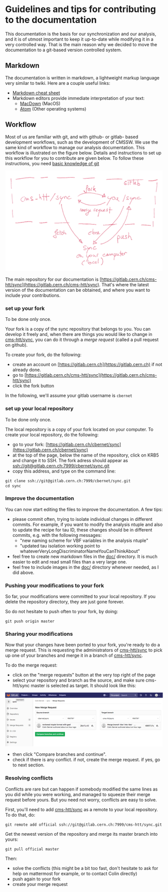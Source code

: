 # Guidelines and tips for contributing to the documentation

This documentation is the basis for our synchronization and our analysis, and it is of utmost important to keep it up-to-date while modifying it in a very controlled way. That is the main reason why we decided to move the documentation to a git-based version controlled system.

## Markdown

The documentation is written in markdown, a lightweight markup language very similar to twiki. Here are a couple useful links: 

* [Markdown cheat sheet](https://github.com/adam-p/markdown-here/wiki/Markdown-Cheatsheet)
* Markdown editors provide immediate interpretation of your text: 
	* [MacDown](https://macdown.uranusjr.com/) (MacOS)
	* [Atom](https://atom.io/) (Other operating systems) 
	
		
## Workflow

Most of us are familiar with git, and with github- or gitlab- based development workflows, such as the development of CMSSW. We use the same kind of workflow to manage our analysis documentation. This workflow is illustrated on the figure below. Details and instructions to set up this workflow for you to contribute are given below. To follow these instructions, you need [basic knowledge of git]()

![](gitlab_workflow.png)

The main repository for our documentation is [https://gitlab.cern.ch/cms-htt/sync](https://gitlab.cern.ch/cms-htt/sync). That's where the latest version of the documentation can be obtained, and where you want to include your contributions. 

### set up your fork 

To be done only once.

Your fork is a copy of the sync repository that belongs to you. You can develop it freely and, when there are things you would like to change in [cms-htt/sync](https://gitlab.cern.ch/cms-htt/sync), you can do it through a *merge request* (called a pull request on github). 

To create your fork, do the following: 

* create an account on [https://gitlab.cern.ch](https://gitlab.cern.ch) if not already done. 
* go to [https://gitlab.cern.ch/cms-htt/sync](https://gitlab.cern.ch/cms-htt/sync)
* click the fork button 

In the following, we'll assume your gitlab username is `cbernet`

### set up your local repository 

To be done only once. 

The local repository is a copy of your fork located on your computer. To create your local repository, do the following: 

* go to your fork: [https://gitlab.cern.ch/cbernet/sync](https://gitlab.cern.ch/cbernet/sync)
* at the top of the page, below the name of the repository, click on KRB5 and change it to SSH. The fork adress should appear as [ssh://git@gitlab.cern.ch:7999/cbernet/sync.git]()
* copy this address, and type on the command line: 

```
git clone ssh://git@gitlab.cern.ch:7999/cbernet/sync.git
cd sync
```

### Improve the documentation

You can now start editing the files to improve the documentation. A few tips: 

* please commit often, trying to isolate individual changes in different commits. For example, if you want to modify the analysis ntuple and also to update the recipe for tau ID, these changes should be in different commits, e.g. with the following messages: 
	* "new naming scheme for VBF variables in the analysis ntuple"
	* "updated tau isolation working point to whateverVeryLongDiscriminatorNameYouCanThinkAbout"
* feel free to create new markdown files in the [doc/](.) directory. It is much easier to edit and read small files than a very large one.
* feel free to include images in the [doc/](.) directory whenever needed, as I did above. 

### Pushing your modifications to your fork

So far, your modifications were committed to your local repository. If you delete the repository directory, they are just gone forever.

So do not hesitate to push often to your fork, by doing: 

```
git push origin master
```

### Sharing your modifications 

Now that your changes have been ported to your fork, you're ready to do a merge request. 
This is requesting the administrators of [cms-htt/sync](https://gitlab.cern.ch/cms-htt/sync) to pick up one of your branches and merge it in a branch of [cms-htt/sync](https://gitlab.cern.ch/cms-htt/sync). 

To do the merge request: 

* click on the "merge requests" button at the very top right of the page
* select your repository and branch as the source, and make sure cms-htt/sync master is selected as target. It should look like this: 

![](merge_request.png)

* then click "Compare branches and continue". 
* check if there is any conflict. if not, create the merge request. if yes, go to next section. 


### Resolving conflicts

Conflicts are rare but can happen if somebody modified the same lines as you did while you were working, and managed to squeeze their merge request before yours. But you need not worry, conflicts are easy to solve. 

First, you'll need to add [cms-htt/sync](https://gitlab.cern.ch/cms-htt/sync) as a remote to your local repository. To do that, do: 

```
git remote add official ssh://git@gitlab.cern.ch:7999/cms-htt/sync.git
```

Get the newest version of the repository and merge its master branch into yours:

```
git pull official master
```

Then: 

* solve the conflicts (this might be a bit too fast, don't hesitate to ask for help on mattermost for example, or to contact Colin directly)
* push again to your fork
* create your merge request





